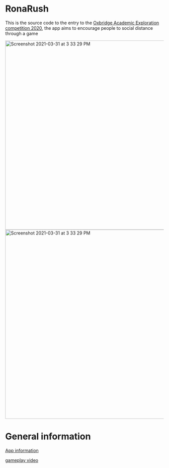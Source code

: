 # RonaRush

This is the source code to the entry to the [Oxbridge Academic Exploration competition 2020](https://www.oxbridgemalaysia.org/academic-exploration-competition/), the app aims to encourage people to social distance through a game

<img width="600" alt="Screenshot 2021-03-31 at 3 33 29 PM" src="https://user-images.githubusercontent.com/20654098/128592541-e4281ca7-eca7-4c20-b56a-59d96276bae4.PNG">

<img width="600" alt="Screenshot 2021-03-31 at 3 33 29 PM" src="https://user-images.githubusercontent.com/20654098/128592722-97ad152f-31ed-4ea4-a983-073df698bd1c.PNG">

# General information
[App information](https://drive.google.com/file/d/1icSGR8KGEhg7tJb8uYx48Rr19Bfp8C1H/view)

[gameplay video](https://www.youtube.com/watch?v=a-6lz1IXfhY)
